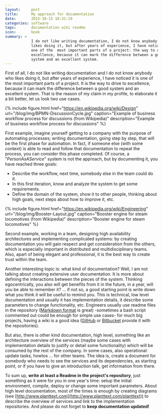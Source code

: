 ```yaml
---
layout:     post
title:      My approach for documentation
date:       2015-10-15 18:31:19
categories: software
tags:       documentation wiki readme
icon:       book
summary: >
            I do not like writing documentation, I do not know anybody who
            likes doing it, but after years of experience, I have noticed it is 
            one of the  most important parts of a project: the way to drive to 
            excellence, because it can mark the difference between a good 
            system and an excellent system.
---
```


First of all, I do not like writing documentation and I do not know anybody who
likes doing it, but after years of experience, I have noticed it is one of the 
most important parts of a project. It is the way to drive to excellence, because 
it can mark the difference between a good system and an excellent system. That
is the reason of  my claim in my profile, to elaborate it a bit better, let us 
look two use cases.

{% include figure.html href="https://en.wikipedia.org/wiki/Design" url="/blog/img/BPMN-DiscussionCycle.jpg" caption="Example of business workflow process for discussions (from Wikipedia)" description="Example of business workflow process for discussions" %}

First example, imagine yourself getting to a company with the purpose of 
automating processes; writing documentation, going step by step, that will be 
the first phase for automation. In fact, if someone else (with some context) is 
able to read and follow that documentation to repeat the process, you can 
consider this phase completed. Of course, a "*PersonAsAService*" system is not 
the approach, but by documenting it, you have reached three goals:

* Describe the workflow, next time, somebody else in the team could do it.
* In this first iteration, know and analyze the system to get some requirements.
* Define the domain of the system, show it to other people, thinking about high goals, next steps about how to improve it, etc.

{% include figure.html href="https://en.wikipedia.org/wiki/Engineering" url="/blog/img/Booster-Layout.jpg" caption="Booster engine for steam locomotives (from Wikipedia)" description="Booster engine for steam locomotives" %}


Second example, working in a team, designing high availability architectures and 
implementing complicated systems: by creating documentation you will gain respect and get 
consideration from the others, which is especially important in distributed and 
multidisciplinary teams. Also, apart of being elegant and professional, it is 
the best way to create trust within the team.


Another interesting topic is: what kind of documentation? Well, I am not talking
about creating extensive user documentation. It is more about defining the 
interactions between the pieces of the system. Thinking egocentrically, you 
also will get benefits from it in the future, in a year, will you be able to 
remember it? ... if not so, a good starting point is write down what you think 
it will be useful to remind you. This is technical, low level documentation and 
usually it has implementation details, it describe some parameters to change 
functionality, etc. Engineers usually use readme files in the repository 
([Markdown format](https://en.wikipedia.org/wiki/Markdown) is great) 
-sometimes a bash script commented out could be enough for simple use cases- 
for much big projects, having a wiki is a good idea ([GitHub](https://github.com) 
or [Bitbucket](https://bitbucket.org) provide it with the repositories).


But also, there is other kind documentation, high level, something like an 
architecture overview of the services (maybe some cases with implementation 
details to justify or detail some functionality) which will be consumed by the 
rest of the company. In some cases, also operational: update tasks, howtos ... 
for other teams. The idea is, create a document for somebody who needs to see 
the services and its dependencies, as starting point, or if you have to give 
an introduction talk, get information from there.


To sum up, **write at least a Readme in the project's repository**, just something 
as it were for you in one year's time: setup the initial environment, compile, 
deploy or change some important parameters. About high level documentation, most 
of the times is enough by creating diagrams (see [http://www.planttext.com](http://www.planttext.com/planttext)) 
to describe the overview of services and link to the implementation repositories. 
And please do not forget to **keep documentation updated!**



